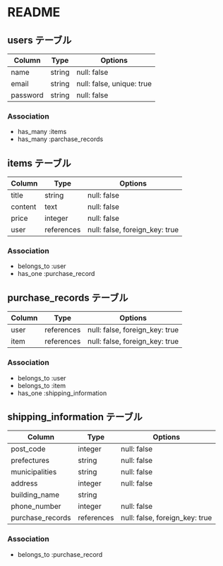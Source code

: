 # README

## users テーブル


| Column   | Type   | Options     |
|----------|--------|-------------|
| name     | string | null: false               |
| email    | string | null: false, unique: true |
| password | string | null: false |

### Association

- has_many :items
- has_many :parchase_records

## items テーブル

| Column          | Type       | Options                        |
| --------------- | ---------- | ------------------------------ | 
| title           | string     | null: false                    |
| content         | text       | null: false                    |
| price           | integer    | null: false                    |
| user            | references | null: false, foreign_key: true |

### Association

- belongs_to :user
- has_one :purchase_record

## purchase_records テーブル

| Column | Type       | Options                        |
| ------ | ---------- | ------------------------------ |
| user   | references | null: false, foreign_key: true |
| item   | references | null: false, foreign_key: true |

### Association

- belongs_to :user
- belongs_to :item
- has_one :shipping_information

## shipping_information テーブル

| Column           | Type       | Options                        |
| ---------------- | ---------- | ------------------------------ |
| post_code        | integer    | null: false                    |
| prefectures      | string     | null: false                    |
| municipalities   | string     | null: false                    |
| address          | integer    | null: false                    |
| building_name    | string     |                                |
| phone_number     | integer    | null: false                    |
| purchase_records | references | null: false, foreign_key: true |

### Association

- belongs_to :purchase_record

